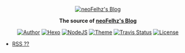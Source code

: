 <p align="center">
  <a href="https://docsify.js.org">
    <img alt="neoFelhz's Blog" src="https://i.v2ex.co/U326QjN0.png">
  </a>
</p>
<p align="center">
  <strong>The source of <a href="https://blog.nfz.moe">neoFelhz's Blog</a></strong>
</p>

<p align="center">
  <a href="https://nfz.moe"><img alt="Author" src="https://img.shields.io/badge/author-neoFelhz-546e7a.svg?style=flat-square"></a>
  <a href="https://hexo.io"><img alt="Hexo" src="https://img.shields.io/badge/hexo-3.3.8-0e83cd.svg?style=flat-square"></a>
  <a href="https://nodejs.org"><img alt="NodeJS" src="https://img.shields.io/badge/node.js-7.1.2-43853d.svg?style=flat-square"></a>
  <a href="https://material.viosey.com"><img alt="Theme" src="https://img.shields.io/badge/theme-material-red.svg?style=flat-square"></a>
  <a href="https://travis-ci.org/neoFelhz/MyBlog"><img alt="Travis Status" src="https://img.shields.io/travis/neoFelhz/MyBlog/raw.svg?style=flat-square"></a>
  <a href="https://blog.nfz.moe/creativecommons.html"><img alt="License" src="https://img.shields.io/badge/License-CC%20BY%20NC%20SA%203.0%20Unported-abb3ac.svg?style=flat-square"></a>
</p>

- [RSS ??](https://blog.nfz.moe/atom.xml)
